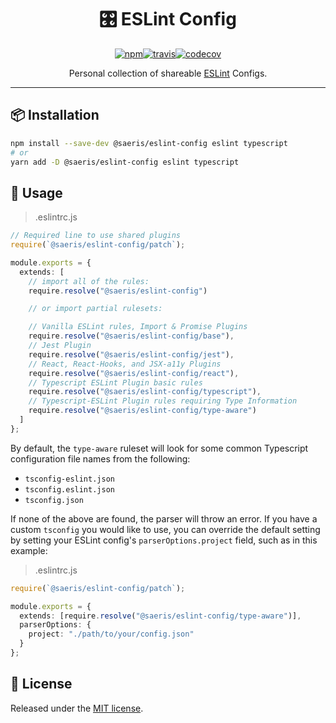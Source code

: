 <h1 align="center" style="display: block; text-align: center;">🎛️ ESLint Config</h1>
<p align="center"><a href="https://www.npmjs.org/package/@saeris/eslint-config"><img src="https://img.shields.io/npm/v/@saeris/eslint-config.svg?style=flat" alt="npm"></a><a href="https://travis-ci.com/Saeris/eslint-config"><img src="https://travis-ci.com/Saeris/eslint-config.svg?branch=master" alt="travis"></a><a href="https://codecov.io/gh/Saeris/eslint-config"><img src="https://codecov.io/gh/Saeris/eslint-config/branch/master/graph/badge.svg" alt="codecov"/></a></p>
<p align="center">Personal collection of shareable <a href="https://eslint.org/">ESLint</a> Configs.</p>

---

## 📦 Installation

```bash
npm install --save-dev @saeris/eslint-config eslint typescript
# or
yarn add -D @saeris/eslint-config eslint typescript
```

## 🔧 Usage

> .eslintrc.js

```typescript
// Required line to use shared plugins
require(`@saeris/eslint-config/patch`);

module.exports = {
  extends: [
    // import all of the rules:
    require.resolve("@saeris/eslint-config")

    // or import partial rulesets:

    // Vanilla ESLint rules, Import & Promise Plugins
    require.resolve("@saeris/eslint-config/base"),
    // Jest Plugin
    require.resolve("@saeris/eslint-config/jest"),
    // React, React-Hooks, and JSX-a11y Plugins
    require.resolve("@saeris/eslint-config/react"),
    // Typescript ESLint Plugin basic rules
    require.resolve("@saeris/eslint-config/typescript"),
    // Typescript-ESLint Plugin rules requiring Type Information
    require.resolve("@saeris/eslint-config/type-aware")
  ]
};
```

By default, the `type-aware` ruleset will look for some common Typescript configuration file names from the following:

- `tsconfig-eslint.json`
- `tsconfig.eslint.json`
- `tsconfig.json`

If none of the above are found, the parser will throw an error. If you have a custom `tsconfig` you would like to use, you can override the default setting by setting your ESLint config's `parserOptions.project` field, such as in this example:

> .eslintrc.js

```typescript
require(`@saeris/eslint-config/patch`);

module.exports = {
  extends: [require.resolve("@saeris/eslint-config/type-aware")],
  parserOptions: {
    project: "./path/to/your/config.json"
  }
};
```

## 🥂 License

Released under the [MIT license](https://github.com/Saeris/eslint-config/blob/master/LICENSE.md).
